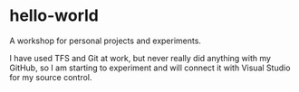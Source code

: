 # hello-world

A workshop for personal projects and experiments.

I have used TFS and Git at work, but never really did anything with my GitHub, so I am starting to experiment and will connect it with Visual Studio for my source control.
